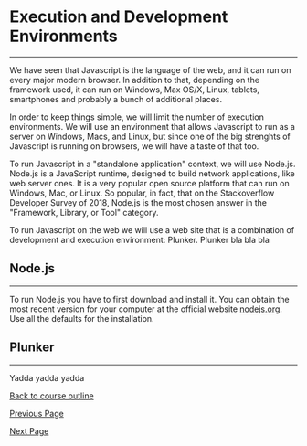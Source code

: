 # Execution and Development Environments

---

We have seen that Javascript is the language of the web, and it can run on every major modern browser. In addition to that, depending
on the framework used, it can run on Windows, Max OS/X, Linux, tablets, smartphones and probably a bunch of additional places. 

In order to keep things simple, we will limit the number of execution environments. We will use an environment that allows Javascript to
run as a server on Windows, Macs, and Linux, but since one of the big strenghts of Javascript is running on browsers, we will have a taste
of that too.

To run Javascript in a "standalone application" context, we will use Node.js. Node.js is a JavaScript runtime, designed to build network applications, like web server ones. It is a very popular open source platform that can run on Windows, Mac, or Linux. So popular, in fact, that on the Stackoverflow Developer Survey of 2018, Node.js is the most chosen answer in the "Framework, Library, or Tool" category.

To run Javascript on the web we will use a web site that is a combination of development and execution environment: Plunker. Plunker bla bla bla

## Node.js

---

To run Node.js you have to first download and install it. You can obtain the most recent version for your computer at the official website [nodejs.org](https://nodejs.org). Use all the defaults for the installation.


## Plunker

---

Yadda yadda yadda

[Back to course outline](https://github.com/mbarsott/LearnProgrammingWithJavascript/blob/master/README.md#learnprogrammingwithjavascript)

[Previous Page](https://github.com/mbarsott/LearnProgrammingWithJavascript/blob/master/02_WhyJavaScript.md#why-javascript)

[Next Page](https://github.com/mbarsott/LearnProgrammingWithJavascript/blob/master/README.md#learnprogrammingwithjavascript)

